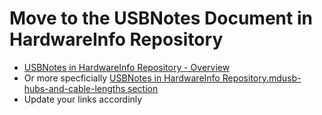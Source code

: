# Move to the USBNotes Document in HardwareInfo Repository

* [USBNotes in HardwareInfo Repository - Overview](https://github.com/GitLeeRepo/HardwareInfoNotes/blob/master/USBNotes.md#overview)
* Or more specficially [USBNotes in HardwareInfo Repository.mdusb-hubs-and-cable-lengths section](https://github.com/GitLeeRepo/HardwareInfoNotes/blob/master/USBNotes.md#usb-hubs-and-cable-lengths)
* Update your links accordinly
